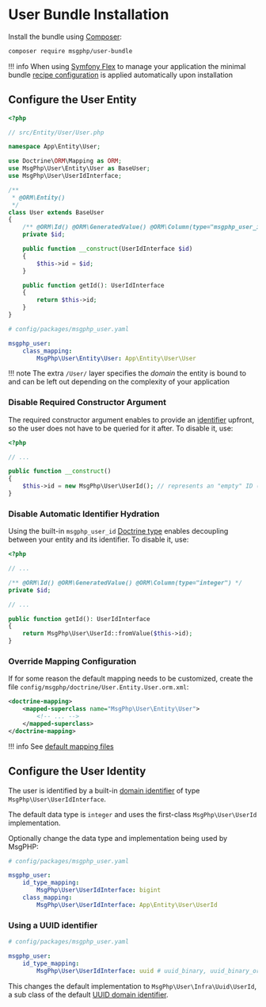 # User Bundle Installation

Install the bundle using [Composer]:

```bash
composer require msgphp/user-bundle
```

!!! info
    When using [Symfony Flex] to manage your application the minimal bundle [recipe configuration] is applied
    automatically upon installation
    
## Configure the User Entity

```php
<?php

// src/Entity/User/User.php

namespace App\Entity\User;

use Doctrine\ORM\Mapping as ORM;
use MsgPhp\User\Entity\User as BaseUser;
use MsgPhp\User\UserIdInterface;

/**
 * @ORM\Entity()
 */
class User extends BaseUser
{
    /** @ORM\Id() @ORM\GeneratedValue() @ORM\Column(type="msgphp_user_id", length=191) */
    private $id;

    public function __construct(UserIdInterface $id)
    {
        $this->id = $id;
    }

    public function getId(): UserIdInterface
    {
        return $this->id;
    }
}
```

```yaml
# config/packages/msgphp_user.yaml

msgphp_user:
    class_mapping:
        MsgPhp\User\Entity\User: App\Entity\User\User
```

!!! note
    The extra `/User/` layer specifies the _domain_ the entity is bound to and can be left out depending on the
    complexity of your application

### Disable Required Constructor Argument

The required constructor argument enables to provide an [identifier](../../ddd/identifiers.md) upfront, so the user does
not have to be queried for it after. To disable it, use:

```php
<?php

// ...

public function __construct()
{
    $this->id = new MsgPhp\User\UserId(); // represents an "empty" ID (i.e. "new")
}
```

### Disable Automatic Identifier Hydration

Using the built-in `msgphp_user_id` [Doctrine type](../../infrastructure/doctrine-dbal.md#domain-identifier-type)
enables decoupling between your entity and its identifier. To disable it, use:

```php
<?php

// ...

/** @ORM\Id() @ORM\GeneratedValue() @ORM\Column(type="integer") */
private $id;

// ...

public function getId(): UserIdInterface
{
    return MsgPhp\User\UserId::fromValue($this->id);
}
```

### Override Mapping Configuration

If for some reason the default mapping needs to be customized, create the file `config/msgphp/doctrine/User.Entity.User.orm.xml`:

```xml
<doctrine-mapping>
    <mapped-superclass name="MsgPhp\User\Entity\User">
        <!-- ... -->    
    </mapped-superclass>
</doctrine-mapping>
```

!!! info
    See [default mapping files](https://github.com/msgphp/user/tree/master/Infra/Doctrine/Resources/dist-mapping)

## Configure the User Identity

The user is identified by a built-in [domain identifier](../../ddd/identifiers.md) of type `MsgPhp\User\UserIdInterface`.

The default data type is `integer` and uses the first-class `MsgPhp\User\UserId` implementation.

Optionally change the data type and implementation being used by MsgPHP:

```yaml
# config/packages/msgphp_user.yaml

msgphp_user:
    id_type_mapping:
        MsgPhp\User\UserIdInterface: bigint
    class_mapping:
        MsgPhp\User\UserIdInterface: App\Entity\User\UserId
```

### Using a UUID identifier

```yaml
# config/packages/msgphp_user.yaml

msgphp_user:
    id_type_mapping:
        MsgPhp\User\UserIdInterface: uuid # uuid_binary, uuid_binary_ordered_time
```

This changes the default implementation to `MsgPhp\User\Infra\Uuid\UserId`, a sub class of the default [UUID domain identifier](../../infrastructure/uuid.md#domain-identifier).

[Composer]: https://getcomposer.org
[Symfony Flex]: https://symfony.com/doc/current/setup/flex.html
[recipe configuration]: https://github.com/symfony/recipes-contrib/tree/master/msgphp/user-bundle
